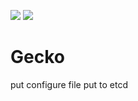 [![](https://api.travis-ci.com/gsxhnd/gecko.svg?branch=master)](https://travis-ci.com/gsxhnd/gecko)
[![](https://img.shields.io/github/license/gsxhnd/gecko)](https://opensource.org/licenses/MIT)

# Gecko
put configure file put to etcd
